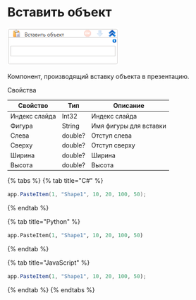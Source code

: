 # Вставить объект

![](<../../../.gitbook/assets/image (744).png>)



Компонент, производящий вставку объекта в презентацию.

Свойства

| Свойство      | Тип     | Описание               |
| ------------- | ------- | ---------------------- |
| Индекс слайда | Int32   | Индекс слайда          |
| Фигура        | String  | Имя фигуры для вставки |
| Слева         | double? | Отступ слева           |
| Сверху        | double? | Отступ сверху          |
| Ширина        | double? | Ширина                 |
| Высота        | double? | Высота                 |

{% tabs %}
{% tab title="C#" %}
```csharp
app.PasteItem(1, "Shape1", 10, 20, 100, 50);
```
{% endtab %}

{% tab title="Python" %}
```python
app.PasteItem(1, "Shape1", 10, 20, 100, 50)
```
{% endtab %}

{% tab title="JavaScript" %}
```javascript
app.PasteItem(1, "Shape1", 10, 20, 100, 50);
```
{% endtab %}
{% endtabs %}
